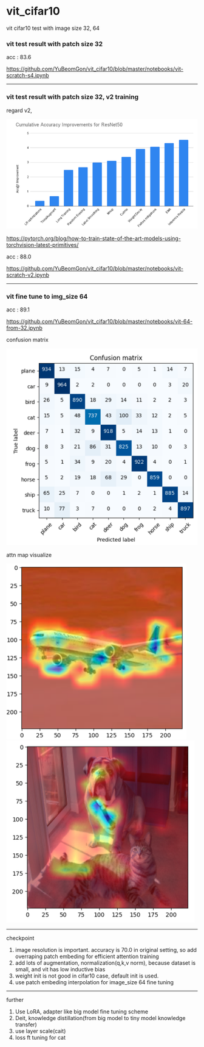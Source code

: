# vit_cifar10
vit cifar10 test with image size 32, 64


### vit test result with patch size 32

acc : 83.6

https://github.com/YuBeomGon/vit_cifar10/blob/master/notebooks/vit-scratch-s4.ipynb

***

### vit test result with patch size 32, v2 training

regard v2, 

![new training method](example/new_training_method.png)

https://pytorch.org/blog/how-to-train-state-of-the-art-models-using-torchvision-latest-primitives/

acc : 88.0

https://github.com/YuBeomGon/vit_cifar10/blob/master/notebooks/vit-scratch-v2.ipynb

***

### vit fine tune to img_size 64


acc : 89.1

https://github.com/YuBeomGon/vit_cifar10/blob/master/notebooks/vit-64-from-32.ipynb

confusion matrix

![](example/cifar_confusion_mat.png)


attn map visualize

![](example/attn_map_plane.png)
![](example/attn_amp_dog_cat.png)

***
checkpoint

1. image resolution is important. accuracy is 70.0 in original setting,
   so add overraping patch embeding for efficient attention training
2. add lots of augmentation, normalization(q,k,v norm), because dataset is small, and vit has low inductive bias
3. weight init is not good in cifar10 case, default init is used.
4. use patch embeding interpolation for image_size 64 fine tuning

***
further

1. Use LoRA, adapter like big model fine tuning scheme
2. Deit, knowledge distillation(from big model to tiny model knowledge transfer)
3. use layer scale(cait)
4. loss ft tuning for cat

